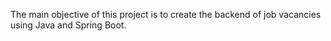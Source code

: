 The main objective of this project is to create the backend of job vacancies using Java and Spring Boot.

